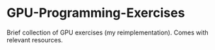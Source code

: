 # GPU-Programming-Exercises
Brief collection of GPU exercises (my reimplementation). Comes with relevant resources.
